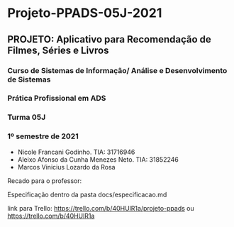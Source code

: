 # Projeto-PPADS-05J-2021

<h2> PROJETO: Aplicativo para Recomendação de Filmes, Séries e Livros </h2>
<h3> Curso de Sistemas de Informação/ Análise e Desenvolvimento de Sistemas </h3> 
<h3> Prática Profissional em ADS </h3>
<h3> Turma 05J </h3>
<h3>1º semestre de 2021</h3>

* Nicole Francani Godinho. TIA: 31716946
* Aleixo Afonso da Cunha Menezes Neto. TIA: 31852246
* Marcos Vinicius Lozardo da Rosa


Recado para o professor:

Especificação dentro da pasta docs/especificacao.md

link para Trello: https://trello.com/b/40HUlR1a/projeto-ppads ou https://trello.com/b/40HUlR1a

